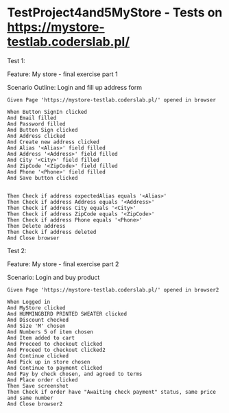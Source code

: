 # TestProject4and5MyStore - Tests on https://mystore-testlab.coderslab.pl/

Test 1:

Feature: My store - final exercise part 1

  Scenario Outline: Login and fill up address form

    Given Page 'https://mystore-testlab.coderslab.pl/' opened in browser

    When Button SignIn clicked
    And Email filled
    And Password filled
    And Button Sign clicked
    And Address clicked
    And Create new address clicked
    And Alias '<Alias>' field filled
    And Address '<Address>' field filled
    And City '<City>' field filled
    And ZipCode '<ZipCode>' field filled
    And Phone '<Phone>' field filled
    And Save button clicked


    Then Check if address expectedAlias equals '<Alias>'
    Then Check if address Address equals '<Address>'
    Then Check if address City equals '<City>'
    Then Check if address ZipCode equals '<ZipCode>'
    Then Check if address Phone equals '<Phone>'
    Then Delete address
    Then Check if address deleted
    And Close browser

Test 2:

Feature: My store - final exercise part 2

  Scenario: Login and buy product

    Given Page 'https://mystore-testlab.coderslab.pl/' opened in browser2

    When Logged in
    And MyStore clicked
    And HUMMINGBIRD PRINTED SWEATER clicked
    And Discount checked
    And Size 'M' chosen
    And Numbers 5 of item chosen
    And Item added to cart
    And Proceed to checkout clicked
    And Proceed to checkout clicked2
    And Continue clicked
    And Pick up in store chosen
    And Continue to payment clicked
    And Pay by check chosen, and agreed to terms
    And Place order clicked
    Then Save screenshot
    Then Check if order have "Awaiting check payment" status, same price and same number
    And Close browser2

